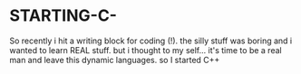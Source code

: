 # STARTING-C-
So recently i hit a writing block for coding (!). the silly stuff was boring and i wanted to learn REAL stuff. but i thought to my self... it's time to be a real man and leave this dynamic languages. so I started C++

